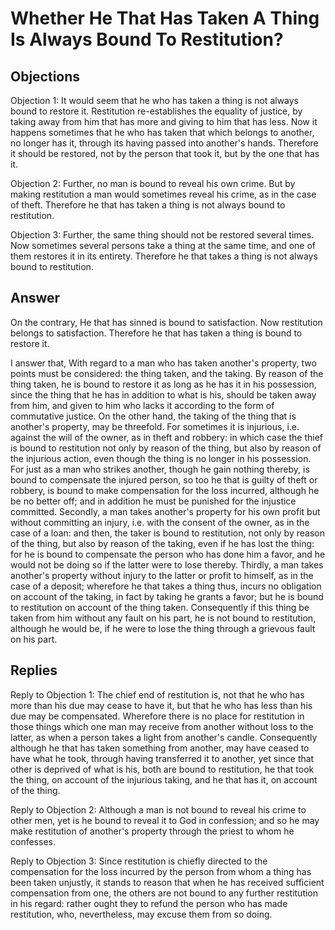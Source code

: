 # Whether He That Has Taken A Thing Is Always Bound To Restitution?

## Objections

Objection 1: It would seem that he who has taken a thing is not always bound to restore it. Restitution re-establishes the equality of justice, by taking away from him that has more and giving to him that has less. Now it happens sometimes that he who has taken that which belongs to another, no longer has it, through its having passed into another's hands. Therefore it should be restored, not by the person that took it, but by the one that has it.

Objection 2: Further, no man is bound to reveal his own crime. But by making restitution a man would sometimes reveal his crime, as in the case of theft. Therefore he that has taken a thing is not always bound to restitution.

Objection 3: Further, the same thing should not be restored several times. Now sometimes several persons take a thing at the same time, and one of them restores it in its entirety. Therefore he that takes a thing is not always bound to restitution.

## Answer

On the contrary, He that has sinned is bound to satisfaction. Now restitution belongs to satisfaction. Therefore he that has taken a thing is bound to restore it.

I answer that, With regard to a man who has taken another's property, two points must be considered: the thing taken, and the taking. By reason of the thing taken, he is bound to restore it as long as he has it in his possession, since the thing that he has in addition to what is his, should be taken away from him, and given to him who lacks it according to the form of commutative justice. On the other hand, the taking of the thing that is another's property, may be threefold. For sometimes it is injurious, i.e. against the will of the owner, as in theft and robbery: in which case the thief is bound to restitution not only by reason of the thing, but also by reason of the injurious action, even though the thing is no longer in his possession. For just as a man who strikes another, though he gain nothing thereby, is bound to compensate the injured person, so too he that is guilty of theft or robbery, is bound to make compensation for the loss incurred, although he be no better off; and in addition he must be punished for the injustice committed. Secondly, a man takes another's property for his own profit but without committing an injury, i.e. with the consent of the owner, as in the case of a loan: and then, the taker is bound to restitution, not only by reason of the thing, but also by reason of the taking, even if he has lost the thing: for he is bound to compensate the person who has done him a favor, and he would not be doing so if the latter were to lose thereby. Thirdly, a man takes another's property without injury to the latter or profit to himself, as in the case of a deposit; wherefore he that takes a thing thus, incurs no obligation on account of the taking, in fact by taking he grants a favor; but he is bound to restitution on account of the thing taken. Consequently if this thing be taken from him without any fault on his part, he is not bound to restitution, although he would be, if he were to lose the thing through a grievous fault on his part.

## Replies

Reply to Objection 1: The chief end of restitution is, not that he who has more than his due may cease to have it, but that he who has less than his due may be compensated. Wherefore there is no place for restitution in those things which one man may receive from another without loss to the latter, as when a person takes a light from another's candle. Consequently although he that has taken something from another, may have ceased to have what he took, through having transferred it to another, yet since that other is deprived of what is his, both are bound to restitution, he that took the thing, on account of the injurious taking, and he that has it, on account of the thing.

Reply to Objection 2: Although a man is not bound to reveal his crime to other men, yet is he bound to reveal it to God in confession; and so he may make restitution of another's property through the priest to whom he confesses.

Reply to Objection 3: Since restitution is chiefly directed to the compensation for the loss incurred by the person from whom a thing has been taken unjustly, it stands to reason that when he has received sufficient compensation from one, the others are not bound to any further restitution in his regard: rather ought they to refund the person who has made restitution, who, nevertheless, may excuse them from so doing.
